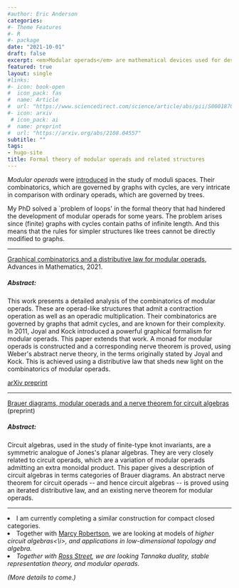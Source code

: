 ```yaml
---
#author: Eric Anderson
categories:
#- Theme Features
#- R
#- package
date: "2021-10-01"
draft: false
excerpt: <em>Modular operads</em> are mathematical devices used for describing local-to-global features of <em>higher genus</em> (algebraic) structures. I develop graphical machinery for working with (higher) modular operads and similar structures, and study the role of cycles in their complexity. 
featured: true
layout: single
#links:
#- icon: book-open
#  icon_pack: fas
#  name: Article
#  url: "https://www.sciencedirect.com/science/article/abs/pii/S0001870821004503"
#- icon: arxiv
 # icon_pack: ai
#  name: preprint
#  url: "https://arxiv.org/abs/2108.04557"
subtitle: ""
tags:
- hugo-site
title: Formal theory of modular operads and related structures
---
```


  _Modular operads_ were [introduced](https://link.springer.com/article/10.1023/A:1000245600345) in the study of moduli spaces. Their combinatorics, which are governed by graphs with cycles, are very intricate in comparison with ordinary operads, which are governed by trees. 

My PhD solved a `problem of loops' in the formal theory that had hindered the development of modular operads for some years. The problem arises since (finite) graphs with cycles contain paths of infinite length. And this means that the rules for simpler structures like trees cannot be directly modified to graphs. 


----

<a href="https://www.sciencedirect.com/science/article/pii/S0001870821004503">Graphical combinatorics and a distributive law for modular operads</a>, Advances in Mathematics, 2021. 
<h5> Abstract: </h5>
  This work presents a detailed analysis of the combinatorics of modular operads. These are operad-like structures that admit a contraction operation as well as an operadic multiplication. Their combinatorics are governed by graphs that admit cycles, and are known for their complexity. In 2011, Joyal and Kock introduced a powerful graphical formalism for modular operads. This paper extends that work. A monad for modular operads is constructed and a corresponding nerve theorem is proved, using Weber's abstract nerve theory, in the terms originally stated by Joyal and Kock. This is achieved using a distributive law that sheds new light on the combinatorics of modular operads. 
  
  
  <a href="https://arxiv.org/abs/1911.05914">arXiv preprint</a>
  
  
  
-----  
  
<a href="https://arxiv.org/abs/2108.04557">Brauer diagrams, modular operads and a nerve theorem for circuit algebras</a> (preprint)

<h5> Abstract: </h5>
Circuit algebras, used in the study of finite-type knot invariants, are a symmetric analogue of Jones's planar algebras. They are very closely related to circuit operads, which are a variation of modular operads admitting an extra monoidal product. This paper gives a description of circuit algebras in terms categories of Brauer diagrams. An abstract nerve theorem for circuit operads -- and hence circuit algebras -- is proved using an iterated distributive law, and an existing nerve theorem for modular operads. 



-----

<li>I am currently completing a similar construction for compact closed categories.</li>

<li>Together with <a href="http://www.marcyrobertson.com/">Marcy Robertson</a>, we are looking at models of <i>higher circuit algebras<\i>, and applications in low-dimensional topology and algebra.</li>


<li>Together with <a href="http://science.mq.edu.au/~street/">Ross Street</a>, we are looking <i>Tannaka duality</i>, <i>stable representation theory</i>, and modular operads.</li>

(More details to come.)
      